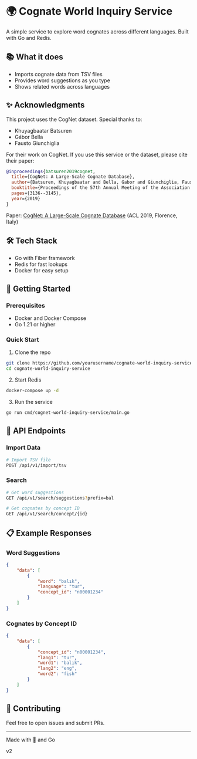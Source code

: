 # 🌍 Cognate World Inquiry Service

A simple service to explore word cognates across different languages. Built with Go and Redis.

## 📚 What it does

- Imports cognate data from TSV files
- Provides word suggestions as you type
- Shows related words across languages

## ✨ Acknowledgments

This project uses the CogNet dataset. Special thanks to:
- Khuyagbaatar Batsuren
- Gábor Bella
- Fausto Giunchiglia

For their work on CogNet. If you use this service or the dataset, please cite their paper:

```bibtex
@inproceedings{batsuren2019cognet,
  title={CogNet: A Large-Scale Cognate Database},
  author={Batsuren, Khuyagbaatar and Bella, Gabor and Giunchiglia, Fausto},
  booktitle={Proceedings of the 57th Annual Meeting of the Association for Computational Linguistics},
  pages={3136--3145},
  year={2019}
}
```

Paper: [CogNet: A Large-Scale Cognate Database](https://aclanthology.org/P19-1302/) (ACL 2019, Florence, Italy)

## 🛠 Tech Stack

- Go with Fiber framework
- Redis for fast lookups
- Docker for easy setup

## 🚀 Getting Started

### Prerequisites

- Docker and Docker Compose
- Go 1.21 or higher

### Quick Start

1. Clone the repo
```bash
git clone https://github.com/yourusername/cognate-world-inquiry-service
cd cognate-world-inquiry-service
```

2. Start Redis
```bash
docker-compose up -d
```

3. Run the service
```bash
go run cmd/cognet-world-inquiry-service/main.go
```

## 📝 API Endpoints

### Import Data
```bash
# Import TSV file
POST /api/v1/import/tsv
```

### Search
```bash
# Get word suggestions
GET /api/v1/search/suggestions?prefix=bal

# Get cognates by concept ID
GET /api/v1/search/concept/{id}
```

## 📋 Example Responses

### Word Suggestions
```json
{
    "data": [
        {
            "word": "balık",
            "language": "tur",
            "concept_id": "n00001234"
        }
    ]
}
```

### Cognates by Concept ID
```json
{
    "data": [
        {
            "concept_id": "n00001234",
            "lang1": "tur",
            "word1": "balık",
            "lang2": "eng",
            "word2": "fish"
        }
    ]
}
```

## 🤝 Contributing

Feel free to open issues and submit PRs.

---
Made with 🎉 and Go

v2
